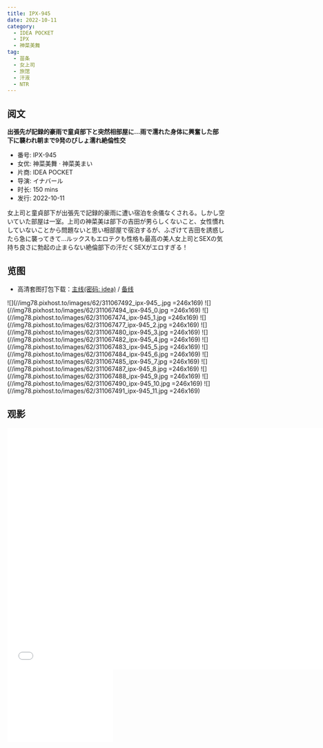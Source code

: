 ```yaml
---
title: IPX-945
date: 2022-10-11
category:
  - IDEA POCKET
  - IPX
  - 神菜美舞
tag:
  - 苗条
  - 女上司
  - 旅馆
  - 汗液
  - NTR
---
```


## 阅文

**出張先が記録的豪雨で童貞部下と突然相部屋に…雨で濡れた身体に興奮した部下に襲われ朝まで9発のびしょ濡れ絶倫性交**

* 番号: IPX-945
* 女优: 神菜美舞 · 神菜美まい
* 片商: IDEA POCKET
* 导演: イナバール
* 时长: 150 mins
* 发行: 2022-10-11

女上司と童貞部下が出張先で記録的豪雨に遭い宿泊を余儀なくされる。しかし空いていた部屋は一室。上司の神菜美は部下の吉田が男らしくないこと、女性慣れしていないことから問題ないと思い相部屋で宿泊するが、ふざけて吉田を誘惑したら急に襲ってきて…ルックスもエロテクも性格も最高の美人女上司とSEXの気持ち良さに勃起の止まらない絶倫部下の汗だくSEXがエロすぎる！

## 览图

* 高清套图打包下载：[主线(密码: idea)](//url87.ctfile.com/f/37076987-690580076-d0b480?p=idea) / [备线](//pixhost.to/gallery/0xIU1/download)

![](//img78.pixhost.to/images/62/311067492_ipx-945_.jpg =246x169)
![](//img78.pixhost.to/images/62/311067494_ipx-945_0.jpg =246x169)
![](//img78.pixhost.to/images/62/311067474_ipx-945_1.jpg =246x169)
![](//img78.pixhost.to/images/62/311067477_ipx-945_2.jpg =246x169)
![](//img78.pixhost.to/images/62/311067480_ipx-945_3.jpg =246x169)
![](//img78.pixhost.to/images/62/311067482_ipx-945_4.jpg =246x169)
![](//img78.pixhost.to/images/62/311067483_ipx-945_5.jpg =246x169)
![](//img78.pixhost.to/images/62/311067484_ipx-945_6.jpg =246x169)
![](//img78.pixhost.to/images/62/311067485_ipx-945_7.jpg =246x169)
![](//img78.pixhost.to/images/62/311067487_ipx-945_8.jpg =246x169)
![](//img78.pixhost.to/images/62/311067488_ipx-945_9.jpg =246x169)
![](//img78.pixhost.to/images/62/311067490_ipx-945_10.jpg =246x169)
![](//img78.pixhost.to/images/62/311067491_ipx-945_11.jpg =246x169)

## 观影

<iframe width="740" height="560" src="//dood.wf/e/uaiimievpp3q217o2gzc92wdb0un6wnk" scrolling="no" frameborder="0" allowfullscreen="true"></iframe>

<iframe width="246" height="169" src="//dood.wf/e/lzh0306fu2fbokdtstpn2k3vrk3hi5nh" scrolling="no" frameborder="0" allowfullscreen="true"></iframe>